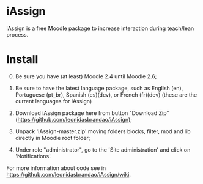 iAssign
=======

iAssign is a free Moodle package to increase interaction during teach/lean process.

Install
=======
0) Be sure you have (at least) Moodle 2.4 until Moodle 2.6;

1) Be sure to have the latest language package, such as English (en), Portuguese (pt_br), Spanish (es)(dev), or French (fr)(dev) (these are the current languages for iAssign)

2) Download iAssign package here from button "Download Zip" (https://github.com/leonidasbrandao/iAssign);

3) Unpack 'iAssign-master.zip' moving folders blocks, filter, mod and lib directly in Moodle root folder;

4) Under role "administrator", go to the 'Site administration' and click on 'Notifications'.

For more information about code see in https://github.com/leonidasbrandao/iAssign/wiki.
